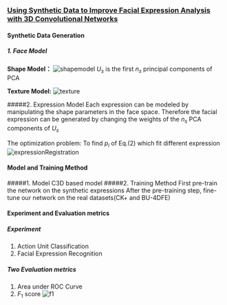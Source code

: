 ### [Using Synthetic Data to Improve Facial Expression Analysis with 3D Convolutional Networks](http://openaccess.thecvf.com/content_ICCV_2017_workshops/papers/w23/Abbasnejad_Using_Synthetic_Data_ICCV_2017_paper.pdf)

####  Synthetic Data Generation
##### 1. Face Model
**Shape Model：**
![shapemodel](https://i.loli.net/2019/01/28/5c4e6c474be97.png)
$U_s$ is the first $n_s$ principal components of PCA

**Texture Model:**
![texture](https://i.loli.net/2019/01/28/5c4e6cd83b1e8.png)

#####2. Expression Model
Each expression can be modeled by manipulating the shape parameters in the face space. Therefore the facial expression can be generated by changing the weights of the $n_s$ PCA components of $U_s$

The optimization problem: To find $p_i$ of Eq.(2) which fit different expression 
![expressionRegistration](https://i.loli.net/2019/01/28/5c4e7ab99c0db.png)

#### Model and Training Method
#####1. Model 
C3D based model
#####2. Training Method
First pre-train the network on the synthetic expressions 
After the pre-training step, fine-tune our network on the real datasets(CK+ and BU-4DFE)

#### Experiment and Evaluation metrics
##### Experiment
1. Action Unit Classification
2. Facial Expression Recognition
##### Two Evaluation metrics
1. Area under ROC Curve
2. $F_1$ score
![f1](https://i.loli.net/2019/01/28/5c4e9bf31e579.png)

